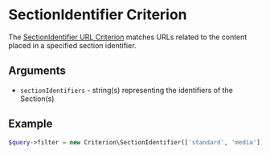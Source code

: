 # SectionIdentifier Criterion

The [SectionIdentifier URL Criterion](../../api/php_api/php_api_reference/classes/Ibexa-Contracts-Core-Repository-Values-URL-Query-Criterion-SectionIdentifier.html)
matches URLs related to the content placed in a specified section identifier.

## Arguments

- `sectionIdentifiers` - string(s) representing the identifiers of the Section(s)

## Example

```php
$query->filter = new Criterion\SectionIdentifier(['standard', 'media']);
```
